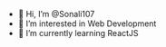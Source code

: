 - 👋 Hi, I’m @Sonali107
- 👀 I’m interested in Web Development
- 🌱 I’m currently learning ReactJS

<!---
Sonali107/Sonali107 is a ✨ special ✨ repository because its `README.md` (this file) appears on your GitHub profile.
You can click the Preview link to take a look at your changes.
--->
